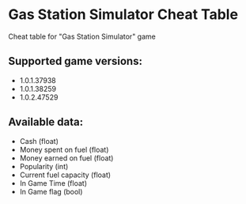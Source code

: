 # Gas Station Simulator Cheat Table
 Cheat table for "Gas Station Simulator" game

## Supported game versions:
* 1.0.1.37938
* 1.0.1.38259
* 1.0.2.47529

## Available data:
* Cash (float)
* Money spent on fuel (float)
* Money earned on fuel (float)
* Popularity (int)
* Current fuel capacity (float)
* In Game Time (float)
* In Game flag (bool)
